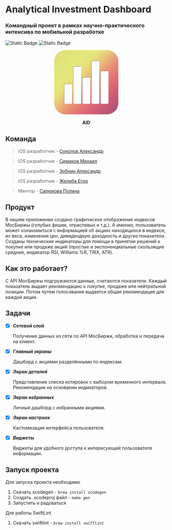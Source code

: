 # Analytical Investment Dashboard
### Командный проект в рамках научно-практического интенсива по мобильной разработке

![Static Badge](https://img.shields.io/badge/Swift-5.10-orange) ![Static Badge](https://img.shields.io/badge/iOS-17.0-blue)

<p align="center">
  <img src="AID\Application\Assets.xcassets\AppIcon.appiconset\AIDlogo.png"  width="200" />
</p>

<p align="center">
  <strong> AID  </strong> 
</p>

<h2> Команда </h2>

> iOS разработчик - [Соколов Александр](https://github.com/MX126)
 
> iOS разработчик - [Симаков Михаил](https://github.com/MishkaSimakov)
 
> iOS разработчик - [Зобнин Александр](https://github.com/FiX1iN1iT)

> iOS разработчик - [Желиба Егор](https://github.com/JessiePinkMann)

> Ментор - [Салюкова Полина](https://github.com/ViceHeidy)

<h2> Продукт </h2>

<p>
В нашем приложении создано графическое отображение индексов МосБиржы (голубых фишек, отраслевых и т.д.). А именно, пользователь может ознакомиться с информацией об акциях находящихся в индексе, их веса, изменения цен, дивидендную доходность и другие показатели. Созданы технические индикаторы для помощи в принятии решений к покупке или продаже акций (простые и экспоненциальные скользящие средние, индикатор RSI, Williams %R, TRIX, ATR).
</p>

<h2> Как это работает? </h2>

<p>
С API МосБиржы подгружаются данные, считаются показатели. Каждый показатель выдает рекомендацию к покупке, продаже или нейтральной позиции. Потом путем голосования выдается общая рекомендация для каждой акции.
</p>

<h2> Задачи </h2>

+ [x]  ***Сетевой слой***
  
   Получение данных из сети по API МосБиржи, обработка и передача на клиент.

+ [x] ***Главный экраны*** 
  
  Дашборд с акциями разделёнными по индексам.

+ [x] ***Экран деталей*** 
  
  Представление списка котировок с выбором временного интервала. Рекомендации на основании индикаторов.

+ [x] ***Экран избранных*** 
  
  Личный дашборд с избранными акциями.

+ [x] ***Экран настроек*** 
  
  Кастомизация интерфейса пользователя.

+ [x] ***Виджеты***
  
  Виджеты для удобного доступа к интересующей пользователя информации.

<h2> Запуск проекта </h2>

Для запуска проекта необходимо
1) Скачать xcodegen - ```brew install xcodegen```
2) Создать .xcodeproj файл - ```make gen```
3) Запустить и радоваться

Для работы SwiftLint
1) Скачать swiftlint - ```brew install swiftlint```
